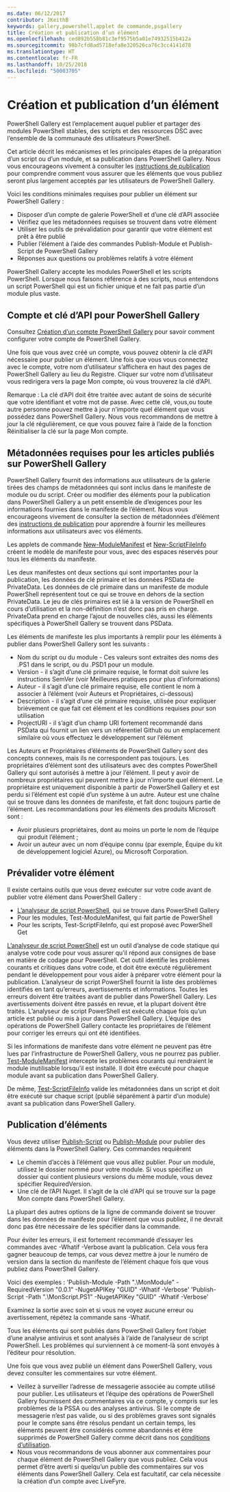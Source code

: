 ```yaml
---
ms.date: 06/12/2017
contributor: JKeithB
keywords: gallery,powershell,applet de commande,psgallery
title: Création et publication d’un élément
ms.openlocfilehash: ced892b558b81c3ef9575b5a01e74932515b412a
ms.sourcegitcommit: 98b7cfd8ad5718efa8e320526ca76c3cc4141d78
ms.translationtype: HT
ms.contentlocale: fr-FR
ms.lasthandoff: 10/25/2018
ms.locfileid: "50003705"
---
```

# <a name="creating-and-publishing-an-item"></a>Création et publication d’un élément

PowerShell Gallery est l’emplacement auquel publier et partager des modules PowerShell stables, des scripts et des ressources DSC avec l’ensemble de la communauté des utilisateurs PowerShell.

Cet article décrit les mécanismes et les principales étapes de la préparation d’un script ou d’un module, et sa publication dans PowerShell Gallery.
Nous vous encourageons vivement à consulter les [instructions de publication](/powershell/gallery/concepts/publishing-guidelines) pour comprendre comment vous assurer que les éléments que vous publiez seront plus largement acceptés par les utilisateurs de PowerShell Gallery.

Voici les conditions minimales requises pour publier un élément sur PowerShell Gallery :

- Disposer d’un compte de galerie PowerShell et d’une clé d’API associée
- Vérifiez que les métadonnées requises se trouvent dans votre élément
- Utiliser les outils de prévalidation pour garantir que votre élément est prêt à être publié
- Publier l’élément à l’aide des commandes Publish-Module et Publish-Script de PowerShell Gallery
- Réponses aux questions ou problèmes relatifs à votre élément

PowerShell Gallery accepte les modules PowerShell et les scripts PowerShell.
Lorsque nous faisons référence à des scripts, nous entendons un script PowerShell qui est un fichier unique et ne fait pas partie d’un module plus vaste.

## <a name="powershell-gallery-account-and-api-key"></a>Compte et clé d’API pour PowerShell Gallery

Consultez [Création d’un compte PowerShell Gallery](/powershell/gallery/how-to/publishing-packages/creating-an-account) pour savoir comment configurer votre compte de PowerShell Gallery.

Une fois que vous avez créé un compte, vous pouvez obtenir la clé d’API nécessaire pour publier un élément.
Une fois que vous vous connectez avec le compte, votre nom d’utilisateur s’affichera en haut des pages de PowerShell Gallery au lieu du Registre.
Cliquer sur votre nom d’utilisateur vous redirigera vers la page Mon compte, où vous trouverez la clé d’API.

Remarque : La clé d’API doit être traitée avec autant de soins de sécurité que votre identifiant et votre mot de passe.
Avec cette clé, vous,ou toute autre personne pouvez mettre à jour n’importe quel élément que vous possédez dans PowerShell Gallery.
Nous vous recommandons de mettre à jour la clé régulièrement, ce que vous pouvez faire à l’aide de la fonction Réinitialiser la clé sur la page Mon compte.

## <a name="required-metadata-for-items-published-to-the-powershell-gallery"></a>Métadonnées requises pour les articles publiés sur PowerShell Gallery

PowerShell Gallery fournit des informations aux utilisateurs de la galerie tirées des champs de métadonnées qui sont inclus dans le manifeste de module ou du script.
Créer ou modifier des éléments pour la publication dans PowerShell Gallery a un petit ensemble de d’exigences pour les informations fournies dans le manifeste de l’élément.
Nous vous encourageons vivement de consulter la section de métadonnées d’élément des [instructions de publication](/powershell/gallery/concepts/publishing-guidelines) pour apprendre à fournir les meilleures informations aux utilisateurs avec vos éléments.

Les applets de commande [New-ModuleManifest](/powershell/module/microsoft.powershell.core/new-modulemanifest) et [New-ScriptFileInfo](/powershell/module/PowerShellGet/New-ScriptFileInfo) créent le modèle de manifeste pour vous, avec des espaces réservés pour tous les éléments du manifeste.

Les deux manifestes ont deux sections qui sont importantes pour la publication, les données de clé primaire et les données PSData de PrivateData. Les données de clé primaire dans un manifeste de module PowerShell représentent tout ce qui se trouve en dehors de la section PrivateData.
Le jeu de clés primaires est lié à la version de PowerShell en cours d’utilisation et la non-définition n’est donc pas pris en charge.
PrivateData prend en charge l’ajout de nouvelles clés, aussi les éléments spécifiques à PowerShell Gallery se trouvent dans PSData.


Les éléments de manifeste les plus importants à remplir pour les éléments à publier dans PowerShell Gallery sont les suivants :

- Nom du script ou du module - Ces valeurs sont extraites des noms des .PS1 dans le script, ou du .PSD1 pour un module.
- Version - il s’agit d’une clé primaire requise, le format doit suivre les instructions SemVer (voir Meilleures pratiques pour plus d’informations)
- Auteur - il s’agit d’une clé primaire requise, elle contient le nom à associer à l’élément (voir Auteurs et Propriétaires, ci-dessous)
- Description - il s’agit d’une clé primaire requise, utilisée pour expliquer brièvement ce que fait cet élément et les conditions requises pour son utilisation
- ProjectURI - il s’agit d’un champ URI fortement recommandé dans PSData qui fournit un lien vers un référentiel Github ou un emplacement similaire où vous effectuez le développement sur l’élément

Les Auteurs et Propriétaires d’éléments de PowerShell Gallery sont des concepts connexes, mais ils ne correspondent pas toujours.
Les propriétaires d’élément sont des utilisateurs avec des comptes PowerShell Gallery qui sont autorisés à mettre à jour l’élément. Il peut y avoir de nombreux propriétaires qui peuvent mettre à jour n’importe quel élément.
Le propriétaire est uniquement disponible à partir de PowerShell Gallery et est perdu si l’élément est copié d’un système à un autre.
Auteur est une chaîne qui se trouve dans les données de manifeste, et fait donc toujours partie de l’élément.
Les recommandations pour les éléments des produits Microsoft sont :

- Avoir plusieurs propriétaires, dont au moins un porte le nom de l’équipe qui produit l’élément ;
- Avoir un auteur avec un nom d’équipe connu (par exemple, Équipe du kit de développement logiciel Azure), ou Microsoft Corporation.


## <a name="pre-validate-your-item"></a>Prévalider votre élément

Il existe certains outils que vous devez exécuter sur votre code avant de publier votre élément dans PowerShell Gallery :

- [L’analyseur de script PowerShell](https://www.powershellgallery.com/packages/PSScriptAnalyzer/), qui se trouve dans PowerShell Gallery
- Pour les modules, Test-ModuleManifest, qui fait partie de PowerShell
- Pour les scripts, Test-ScriptFileInfo, qui est proposé avec PowerShell Get

[L’analyseur de script PowerShell](https://www.powershellgallery.com/packages/PSScriptAnalyzer/) est un outil d’analyse de code statique qui analyse votre code pour vous assurer qu’il répond aux consignes de base en matière de codage pour PowerShell. Cet outil identifie les problèmes courants et critiques dans votre code, et doit être exécuté régulièrement pendant le développement pour vous aider à préparer votre élément pour la publication.
L’analyseur de script PowerShell fournit la liste des problèmes identifiés en tant qu’erreurs, avertissements et informations.
Toutes les erreurs doivent être traitées avant de publier dans PowerShell Gallery. Les avertissements doivent être passés en revue, et la plupart doivent être traités.
L’analyseur de script PowerShell est exécuté chaque fois qu’un article est publié ou mis à jour dans PowerShell Gallery.
L’équipe des opérations de PowerShell Gallery contacte les propriétaires de l’élément pour corriger les erreurs qui ont été identifiées.

Si les informations de manifeste dans votre élément ne peuvent pas être lues par l’infrastructure de PowerShell Gallery, vous ne pourrez pas publier.
[Test-ModuleManifest](/powershell/module/microsoft.powershell.core/test-modulemanifest) intercepte les problèmes courants qui rendraient le module inutilisable lorsqu’il est installé. Il doit être exécuté pour chaque module avant sa publication dans PowerShell Gallery.

De même, [Test-ScriptFileInfo](/powershell/module/PowerShellGet/test-scriptfileinfo) valide les métadonnées dans un script et doit être exécuté sur chaque script (publié séparément à partir d’un module) avant sa publication dans PowerShell Gallery.


## <a name="publishing-items"></a>Publication d’éléments

Vous devez utiliser [Publish-Script](/powershell/module/PowerShellGet/publish-script) ou [Publish-Module](/powershell/module/PowerShellGet/publish-module) pour publier des éléments dans la PowerShell Gallery.
Ces commandes requièrent

- Le chemin d’accès à l’élément que vous allez publier. Pour un module, utilisez le dossier nommé pour votre module. Si vous spécifiez un dossier qui contient plusieurs versions du même module, vous devez spécifier RequiredVersion.
- Une clé de l’API Nuget. Il s’agit de la clé d’API qui se trouve sur la page Mon compte dans PowerShell Gallery.

La plupart des autres options de la ligne de commande doivent se trouver dans les données de manifeste pour l’élément que vous publiez, il ne devrait donc pas être nécessaire de les spécifier dans la commande.

Pour éviter les erreurs, il est fortement recommandé d’essayer les commandes avec -Whatif -Verbose avant la publication.
Cela vous fera gagner beaucoup de temps, car vous devez mettre à jour le numéro de version dans la section du manifeste de l’élément chaque fois que vous publiez dans PowerShell Gallery.

Voici des exemples : 'Publish-Module -Path ".\MonModule" -RequiredVersion "0.0.1" -NugetAPIKey "GUID" -Whatif -Verbose' 'Publish-Script -Path ".\MonScript.PS1" -NugetAPIKey "GUID" -Whatif -Verbose'

Examinez la sortie avec soin et si vous ne voyez aucune erreur ou avertissement, répétez la commande sans -Whatif.

Tous les éléments qui sont publiés dans PowerShell Gallery font l’objet d’une analyse antivirus et sont analysés à l’aide de l’analyseur de script PowerShell.
Les problèmes qui surviennent à ce moment-là sont envoyés à l’éditeur pour résolution.

Une fois que vous avez publié un élément dans PowerShell Gallery, vous devez consulter les commentaires sur votre élément.

- Veillez à surveiller l’adresse de messagerie associée au compte utilisé pour publier.
Les utilisateurs et l’équipe des opérations de PowerShell Gallery fournissent des commentaires via ce compte, y compris sur les problèmes de la PSSA ou des analyses antivirus.
Si le compte de messagerie n’est pas valide, ou si des problèmes graves sont signalés pour le compte sans être résolus pendant un certain temps, les éléments peuvent être considérés comme abandonnés et être supprimés de PowerShell Gallery comme décrit dans nos [conditions d’utilisation](https://www.powershellgallery.com/policies/Terms).
- Nous vous recommandons de vous abonner aux commentaires pour chaque élément de PowerShell Gallery que vous publiez.
Cela vous permet d’être averti si quelqu’un publie des commentaires sur vos éléments dans PowerShell Gallery.
Cela est facultatif, car cela nécessite la création d’un compte avec LiveFyre.
